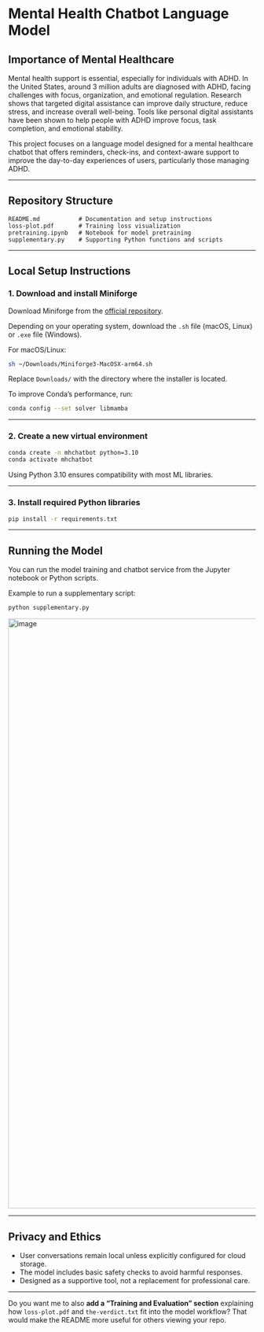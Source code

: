 # Mental Health Chatbot Language Model

## Importance of Mental Healthcare

Mental health support is essential, especially for individuals with ADHD. In the United States, around 3 million adults are diagnosed with ADHD, facing challenges with focus, organization, and emotional regulation. Research shows that targeted digital assistance can improve daily structure, reduce stress, and increase overall well-being. Tools like personal digital assistants have been shown to help people with ADHD improve focus, task completion, and emotional stability.

This project focuses on a language model designed for a mental healthcare chatbot that offers reminders, check-ins, and context-aware support to improve the day-to-day experiences of users, particularly those managing ADHD.

---

## Repository Structure

```
README.md           # Documentation and setup instructions
loss-plot.pdf       # Training loss visualization
pretraining.ipynb   # Notebook for model pretraining
supplementary.py    # Supporting Python functions and scripts
```

---

## Local Setup Instructions

### 1. Download and install Miniforge

Download Miniforge from the [official repository](https://github.com/conda-forge/miniforge).

Depending on your operating system, download the `.sh` file (macOS, Linux) or `.exe` file (Windows).

For macOS/Linux:

```bash
sh ~/Downloads/Miniforge3-MacOSX-arm64.sh
```

Replace `Downloads/` with the directory where the installer is located.

To improve Conda’s performance, run:

```bash
conda config --set solver libmamba
```

---

### 2. Create a new virtual environment

```bash
conda create -n mhchatbot python=3.10
conda activate mhchatbot
```

Using Python 3.10 ensures compatibility with most ML libraries.

---

### 3. Install required Python libraries

```bash
pip install -r requirements.txt
```

---

## Running the Model

You can run the model training and chatbot service from the Jupyter notebook or Python scripts.

Example to run a supplementary script:

```bash
python supplementary.py
```

<img width="2000" height="1200" alt="image" src="https://github.com/user-attachments/assets/8b53be0b-4bb7-41fb-998b-ce1bc8c5969d" />


---

## Privacy and Ethics

* User conversations remain local unless explicitly configured for cloud storage.
* The model includes basic safety checks to avoid harmful responses.
* Designed as a supportive tool, not a replacement for professional care.

---

Do you want me to also **add a “Training and Evaluation” section** explaining how `loss-plot.pdf` and `the-verdict.txt` fit into the model workflow? That would make the README more useful for others viewing your repo.
